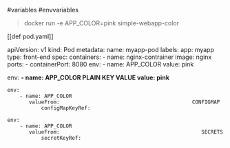 #variables #envvariables 
> docker run -e APP_COLOR=pink simple-webapp-color

[[def pod.yaml]]

apiVersion: v1
kind: Pod
metadata:
	name: myapp-pod
	labels:
		app: myapp
		type: front-end
spec:
	containers:
		- name: nginx-contrainer
		  image: nginx
		  ports:
			  - containerPort: 8080
		 env:
			 - name: APP_COLOR
			    value: pink


env:
	**- name: APP_COLOR                                 PLAIN KEY VALUE
	   value: pink**

```
env:
	- name: APP_COLOR
	   valueFrom:                                           CONFIGMAP
		   configMapKeyRef:
```

```
env:
	- name: APP_COLOR
	   valueFrom:                                              SECRETS
		   secretKeyRef:
```

